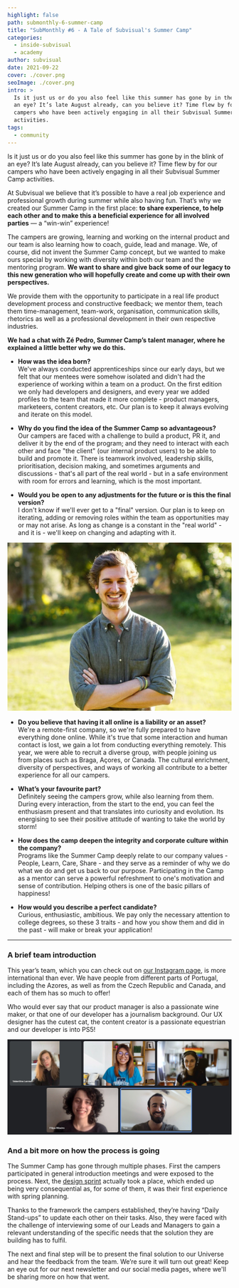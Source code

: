 ```yaml
---
highlight: false
path: submonthly-6-summer-camp
title: "SubMonthly #6 - A Tale of Subvisual's Summer Camp"
categories:
  - inside-subvisual
  - academy
author: subvisual
date: 2021-09-22
cover: ./cover.png
seoImage: ./cover.png
intro: >
  Is it just us or do you also feel like this summer has gone by in the blink of
  an eye? It’s late August already, can you believe it? Time flew by for our
  campers who have been actively engaging in all their Subvisual Summer Camp
  activities.  
tags:
  - community
---
```


Is it just us or do you also feel like this summer has gone by in the blink of an eye? It’s late August already, can you believe it? Time flew by for our campers who have been actively engaging in all their Subvisual Summer Camp activities.

At Subvisual we believe that it’s possible to have a real job experience and professional growth during summer while also having fun. That’s why we created our Summer Camp in the first place: **to share experience, to help each other and to make this a beneficial experience for all involved parties** — a “win-win” experience! 

The campers are growing, learning and working on the internal product and our team is also learning how to coach, guide, lead and manage. We, of course, did not invent the Summer Camp concept, but we wanted to make ours special by working with diversity within both our team and the mentoring program. **We want to share and give back some of our legacy to this new generation who will hopefully create and come up with their own perspectives.**

We provide them with the opportunity to participate in a real life product development process and constructive feedback; we mentor them, teach them time-management, team-work, organisation, communication skills, rhetorics as well as a professional development in their own respective industries.

**We had a chat with Zé Pedro, Summer Camp’s talent manager, where he explained a little better why we do this.**

* **How was the idea born?**<br />
  We've always conducted apprenticeships since our early days, but we felt that our mentees were somehow isolated and didn't had the experience of working within a team on a product. On the first edition we only had developers and designers, and every year we added profiles to the team that made it more complete - product managers, marketeers, content creators, etc. Our plan is to keep it always evolving and iterate on this model.

* **Why do you find the idea of the Summer Camp so advantageous?**<br />
  Our campers are faced with a challenge to build a product, PR it, and deliver it by the end of the program; and they need to interact with each other and face "the client" (our internal product users) to be able to build and promote it. There is teamwork involved, leadership skills, prioritisation, decision making, and sometimes arguments and discussions - that's all part of the real world - but in a safe environment with room for errors and learning, which is the most important. 

* **Would you be open to any adjustments for the future or is this the final version?**<br />
  I don't know if we'll ever get to a "final" version. Our plan is to keep on iterating, adding or removing roles within the team as opportunities may or may not arise. As long as change is a constant in the "real world" - and it is - we'll keep on changing and adapting with it.

![A picture of Zé Pedro](./zepedro.jpeg)

* **Do you believe that having it all online is a liability or an asset?**<br />
  We're a remote-first company, so we're fully prepared to have everything done online. While it's true that some interaction and human contact is lost, we gain a lot from conducting everything remotely. This year, we were able to recruit a diverse group, with people joining us from places such as Braga, Açores, or Canada. The cultural enrichment, diversity of perspectives, and ways of working all contribute to a better experience for all our campers. 

* **What’s your favourite part?**<br />
  Definitely seeing the campers grow, while also learning from them. During every interaction, from the start to the end, you can feel the enthusiasm present and that translates into curiosity and evolution. Its energising to see their positive attitude of wanting to take the world by storm!

* **How does the camp deepen the integrity and corporate culture within the company?**<br />
  Programs like the Summer Camp deeply relate to our company values - People, Learn, Care, Share - and they serve as a reminder of why we do what we do and get us back to our purpose. Participating in the Camp as a mentor can serve a powerful refreshment to one's motivation and sense of contribution. Helping others is one of the basic pillars of happiness!

* **How would you describe a perfect candidate?**<br />
  Curious, enthusiastic, ambitious. We pay only the necessary attention to college degrees, so these 3 traits - and how you show them and did in the past - will make or break your application!
 

 ---

 ### A brief team introduction

This year’s team, which you can check out on [our Instagram page](https://www.instagram.com/wearesubvisual/), is more international than ever. We have people from different parts of Portugal, including the Azores, as well as from the Czech Republic and Canada, and each of them has so much to offer! 

Who would ever say that our product manager is also a passionate wine maker, or that one of our developer has a journalism background. Our UX designer has the cutest cat, the content creator is a passionate equestrian and our developer is into PS5! 

![A group picture with the summer campers](./chat.jpeg)


### And a bit more on how the process is going

The Summer Camp has gone through multiple phases. First the campers participated in general introduction meetings and were exposed to the process. Next, the [design sprint](https://www.gv.com/sprint/) actually took a place, which ended up being very consequential as, for some of them, it was their first experience with spring planning. 

Thanks to the framework the campers established, they’re having “Daily Stand-ups” to update each other on their tasks. 
Also, they were faced with the challenge of interviewing some of our Leads and Managers to gain  a relevant understanding of the specific needs that the solution they are building has to fulfil.

The next and final step will be to present the final solution to our Universe and hear the feedback from the team. We’re sure it will turn out great! 
Keep an eye out for our next newsletter and our social media pages, where we'll be sharing more on how that went. 
